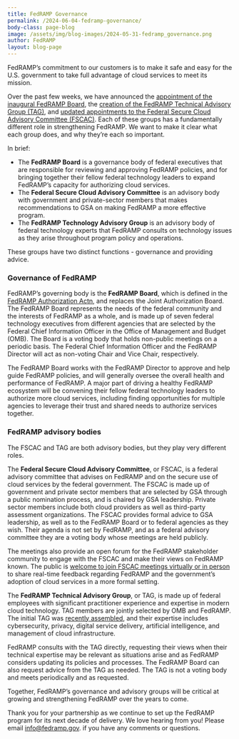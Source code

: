 ```yaml
---
title: FedRAMP Governance
permalink: /2024-06-04-fedramp-governance/
body-class: page-blog
image: /assets/img/blog-images/2024-05-31-fedramp_governance.png
author: FedRAMP
layout: blog-page
---
```

FedRAMP’s commitment to our customers is to make it safe and easy for the U.S. government to take full advantage of cloud services to meet its mission. 

Over the past few weeks, we have announced the <a href="https://www.gsa.gov/about-us/newsroom/news-releases/fedramp-board-launched-to-support-safe-secure-use-05142024" target="_blank" rel="noopener noreferrer">appointment of the inaugural FedRAMP Board</a>, the <a href="https://www.gsa.gov/about-us/newsroom/news-releases/fedramp-launches-technical-advisory-group-to-help-05212024" target="_blank" rel="noopener noreferrer">creation of the FedRAMP Technical Advisory Group (TAG)</a>, and <a href="https://www.gsa.gov/about-us/newsroom/news-releases/gsa-announces-membership-changes-to-federal-secure-05082024" target="_blank" rel="noopener noreferrer">updated appointments to the Federal Secure Cloud Advisory Committee (FSCAC)</a>. Each of these groups has a fundamentally different role in strengthening FedRAMP. We want to make it clear what each group does, and why they’re each so important. 

In brief:
- The <b>FedRAMP Board</b> is a governance body of federal executives that are responsible for reviewing and approving FedRAMP policies, and for bringing together their fellow federal technology leaders to expand FedRAMP’s capacity for authorizing cloud services.
- The <b>Federal Secure Cloud Advisory Committee</b> is an advisory body with government and private-sector members that makes recommendations to GSA on making FedRAMP a more effective program.
- The <b>FedRAMP Technology Advisory Group</b> is an advisory body of federal technology experts that FedRAMP consults on technology issues as they arise throughout program policy and operations.

These groups have two distinct functions - governance and providing advice. 

<h3>Governance of FedRAMP</h3>
FedRAMP’s governing body is the <b>FedRAMP Board</b>, which is defined in the <a href="https://www.fedramp.gov/blog/2023-01-11-announces-passing-fedramp-auth-act/" target="_blank" rel="noopener noreferrer">FedRAMP Authorization Actn</a>, and replaces the Joint Authorization Board. The FedRAMP Board represents the needs of the federal community and the interests of FedRAMP as a whole, and is made up of seven federal technology executives from different agencies that are selected by the Federal Chief Information Officer in the Office of Management and Budget (OMB). The Board is a voting body that holds non-public meetings on a periodic basis. The Federal Chief Information Officer and the FedRAMP Director will act as non-voting Chair and Vice Chair, respectively.

The FedRAMP Board works with the FedRAMP Director to approve and help guide FedRAMP policies, and will generally oversee the overall health and performance of FedRAMP. A major part of driving a healthy FedRAMP ecosystem will be convening their fellow federal technology leaders to authorize more cloud services, including finding opportunities for multiple agencies to leverage their trust and shared needs to authorize services together.
 
<h3>FedRAMP advisory bodies</h3>

The FSCAC and TAG are both advisory bodies, but they play very different roles. 

The <b>Federal Secure Cloud Advisory Committee</b>, or FSCAC, is a federal advisory committee that advises on FedRAMP and on the secure use of cloud services by the federal government. The FSCAC  is made up of government and private sector members that are selected by GSA through a public nomination process, and is chaired by GSA leadership. Private sector members include both cloud providers as well as third-party assessment organizations. The FSCAC provides formal advice to GSA leadership, as well as to the FedRAMP Board or to federal agencies as they wish. Their agenda is not set by FedRAMP, and as a federal advisory committee they are a voting body whose meetings are held publicly.

The meetings also provide an open forum for the FedRAMP stakeholder community to engage with the FSCAC and make their views on FedRAMP known. The public is <a href="https://www.gsa.gov/technology/government-it-initiatives/federal-secure-cloud-advisory-committee/federal-secure-cloud-advisory-committee-meetings" target="_blank" rel="noopener noreferrer">welcome to join FSCAC meetings virtually or in person</a> to share real-time feedback regarding FedRAMP and the government’s adoption of cloud services in a more formal setting.

The <b>FedRAMP Technical Advisory Group</b>, or TAG, is made up of federal employees with significant practitioner experience and expertise in modern cloud technology. TAG members are jointly selected by OMB and FedRAMP. The initial TAG was <a href="https://www.gsa.gov/about-us/newsroom/news-releases/fedramp-launches-technical-advisory-group-to-help-05212024" target="_blank" rel="noopener noreferrer">recently assembled</a>, and their expertise includes cybersecurity, privacy, digital service delivery, artificial intelligence, and management of cloud infrastructure.

FedRAMP consults with the TAG directly, requesting their views when their technical expertise may be relevant as situations arise and as FedRAMP considers updating its policies and processes. The FedRAMP Board can also request advice from the TAG as needed. The TAG is not a voting body and meets periodically and as requested.  

Together, FedRAMP’s governance and advisory groups will be critical at growing and strengthening FedRAMP over the years to come.

Thank you for your partnership as we continue to set up the FedRAMP program for its next decade of delivery. We love hearing from you! Please email <a href="mailto:info@fedramp.gov" target="_blank" rel="noopener noreferrer">info@fedramp.gov</a>. if you have any comments or questions.
